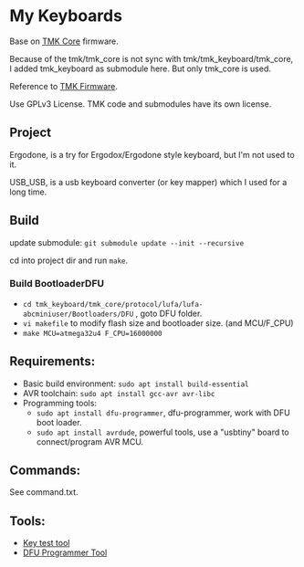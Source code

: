 # My Keyboards

  Base on [TMK Core](https://github.com/tmk/tmk_core) firmware.

  Because of the tmk/tmk_core is not sync with tmk/tmk_keyboard/tmk_core, I added tmk_keyboard as submodule here. But only tmk_core is used.

  Reference to [TMK Firmware](https://github.com/tmk/tmk_keyboard).

  Use GPLv3 License. TMK code and submodules have its own license.



## Project

Ergodone, is a try for Ergodox/Ergodone style keyboard, but I'm not used to it.

USB\_USB, is a usb keyboard converter (or key mapper) which I used for a long time.

## Build

  update submodule:
  `git submodule update --init --recursive`

  cd into project dir and run `make`.

### Build BootloaderDFU

- `cd tmk_keyboard/tmk_core/protocol/lufa/lufa-abcminiuser/Bootloaders/DFU` , goto DFU folder.
- `vi makefile` to modify flash size and bootloader size. (and MCU/F\_CPU)
- `make MCU=atmega32u4 F_CPU=16000000`

## Requirements:

- Basic build environment: `sudo apt install build-essential`
- AVR toolchain: `sudo apt install gcc-avr avr-libc`
- Programming tools:
   - `sudo apt install dfu-programmer`, dfu-programmer, work with DFU boot loader.
   - `sudo apt install avrdude`, powerful tools, use a "usbtiny" board to connect/program AVR MCU.

## Commands:

  See command.txt.

## Tools:

- [Key test tool](https://wiki.archlinux.org/title/Keyboard_input)
- [DFU Programmer Tool](https://github.com/dfu-programmer/dfu-programmer)


